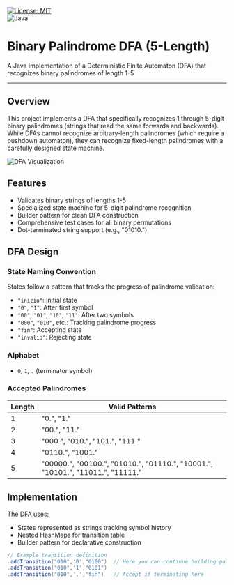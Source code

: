 [![License: MIT](https://img.shields.io/badge/License-MIT-yellow.svg)](https://opensource.org/licenses/MIT) <br>
![Java](https://img.shields.io/badge/java-%23ED8B00.svg?style=for-the-badge&logo=openjdk&logoColor=white)

# Binary Palindrome DFA (5-Length)
A Java implementation of a Deterministic Finite Automaton (DFA) that recognizes binary palindromes of length 1-5

-------------

## Overview

This project implements a DFA that specifically recognizes 1 through 5-digit binary palindromes (strings that read the same forwards and backwards). While DFAs cannot recognize arbitrary-length palindromes (which require a pushdown automaton), they can recognize fixed-length palindromes with a carefully designed state machine.

![DFA Visualization](https://raw.githubusercontent.com/Nicolascresposu/Nicolascresposu.github.io/refs/heads/main/other_repos_images/5lengthbinary/newDFAillust.png)

## Features

- Validates binary strings of lengths 1-5
- Specialized state machine for 5-digit palindrome recognition
- Builder pattern for clean DFA construction
- Comprehensive test cases for all binary permutations
- Dot-terminated string support (e.g., "01010.")

## DFA Design

### State Naming Convention
States follow a pattern that tracks the progress of palindrome validation:
- `"inicio"`: Initial state
- `"0"`, `"1"`: After first symbol
- `"00"`, `"01"`, `"10"`, `"11"`: After two symbols
- `"000"`, `"010"`, etc.: Tracking palindrome progress
- `"fin"`: Accepting state
- `"invalid"`: Rejecting state

### Alphabet
- `0`, `1`, `.` (terminator symbol)

### Accepted Palindromes
| Length | Valid Patterns |
|--------|----------------|
| 1      | "0.", "1." |
| 2      | "00.", "11." |
| 3      | "000.", "010.", "101.", "111." |
| 4      | "0110.", "1001." |
| 5      | "00000.", "00100.", "01010.", "01110.", "10001.", "10101.", "11011.", "11111." |

## Implementation

The DFA uses:
- States represented as strings tracking symbol history
- Nested HashMaps for transition table
- Builder pattern for declarative construction

```java
// Example transition definition
.addTransition("010",'0',"0100")  // Here you can continue building palindromes, we use these as the states, so it's a simpler naming convention.
.addTransition("010",'1',"0101")
.addTransition("010",'.',"fin")   // Accept if terminating here
```
